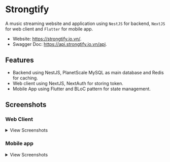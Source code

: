 # Strongtify

A music streaming website and application using `NestJS` for backend, `NextJS` for web client and `Flutter` for mobile app.

- Website: https://strongtify.io.vn/.
- Swagger Doc: https://api.strongtify.io.vn/api.

## Features

- Backend using NestJS, PlanetScale MySQL as main database and Redis for caching.
- Web client using NextJS, NextAuth for storing token.
- Mobile App using Flutter and BLoC pattern for state management.

## Screenshots

### Web Client

<details>
    <summary>View Screenshots</summary>
    <br>

  <img src="https://github.com/VuManh1/Strongtify/blob/main/Screenshots/web_home-page.png" alt="Alt text" title="Optional title">
  <img src="https://github.com/VuManh1/Strongtify/blob/main/Screenshots/web_search-page.png" alt="Alt text" title="Optional title">
  <img src="https://github.com/VuManh1/Strongtify/blob/main/Screenshots/web_artist-page.png" alt="Alt text" title="Optional title">
  <img src="https://github.com/VuManh1/Strongtify/blob/main/Screenshots/web_album-page.png" alt="Alt text" title="Optional title">
</details>

### Mobile app

<details>
    <summary>View Screenshots</summary>
    <br>

|  |  |  |
| :---:  | :---:  | :---:  |
| ![](Screenshots/mobile_app_login_screen.jpg)            | ![](Screenshots/mobile_app_home_screen.jpg)               | ![](Screenshots/mobile_app_search_screen.jpg) 
| ![](Screenshots/mobile_app_album_screen.jpg)            | ![](Screenshots/mobile_app_artist_screen.jpg)               | ![](Screenshots/mobile_app_rank_screen.jpg) 


</details>  

